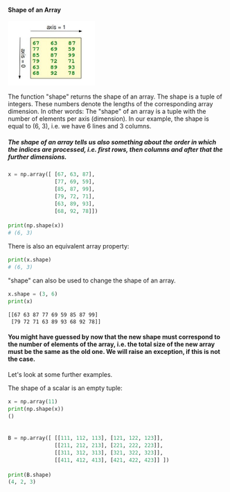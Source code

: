 #### Shape of an Array

![](assets/2020-10-14-15-19-09.png)

The function "shape" returns the shape of an array. The shape is a tuple of integers. These numbers denote the lengths of the corresponding array dimension. In other words: The "shape" of an array is a tuple with the number of elements per axis (dimension). In our example, the shape is equal to (6, 3), i.e. we have 6 lines and 3 columns.

##### The shape of an array tells us also something about the order in which the indices are processed, i.e. first rows, then columns and after that the further dimensions.

```python
x = np.array([ [67, 63, 87],
               [77, 69, 59],
               [85, 87, 99],
               [79, 72, 71],
               [63, 89, 93],
               [68, 92, 78]])

print(np.shape(x))
# (6, 3)

```

There is also an equivalent array property:

```python
print(x.shape)
# (6, 3)
```

"shape" can also be used to change the shape of an array.

```python
x.shape = (3, 6)
print(x)
```

```
[[67 63 87 77 69 59 85 87 99]
 [79 72 71 63 89 93 68 92 78]]
```

#### You might have guessed by now that the new shape must correspond to the number of elements of the array, i.e. the total size of the new array must be the same as the old one. We will raise an exception, if this is not the case.

Let's look at some further examples.

The shape of a scalar is an empty tuple:

```python
x = np.array(11)
print(np.shape(x))
()


B = np.array([ [[111, 112, 113], [121, 122, 123]],
               [[211, 212, 213], [221, 222, 223]],
               [[311, 312, 313], [321, 322, 323]],
               [[411, 412, 413], [421, 422, 423]] ])

print(B.shape)
(4, 2, 3)
```
